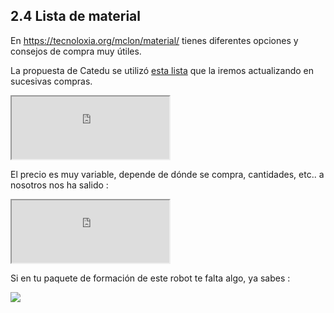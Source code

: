 ## 2.4 Lista de material

En https://tecnoloxia.org/mclon/material/ tienes diferentes opciones y consejos de compra muy útiles.

La propuesta de Catedu se utilizó [esta lista](https://docs.google.com/spreadsheets/d/1mkYEsyYl0UDgEmyHuLNv_slW4kHO099u-Ux1S6zBu8g/edit?usp=sharing) que la iremos actualizando en sucesivas compras.

<style>iframe{width:100%; height:600px}</style>
<iframe src="https://docs.google.com/spreadsheets/d/e/2PACX-1vRqb_-nn1kxDSNMYA1xD_GHMVJ5pdI9ufGwCRo8DC_xovHAv03YrtBk49CxWlKQ7KAyFfV6gG-WBXVq/pubhtml?gid=0&amp;single=true&amp;widget=true&amp;headers=false"></iframe>

El precio es muy variable, depende de dónde se compra, cantidades, etc.. a nosotros nos ha salido :

<style>iframe{width:50%; height:100px}</style>
<iframe src="https://docs.google.com/spreadsheets/d/e/2PACX-1vRqb_-nn1kxDSNMYA1xD_GHMVJ5pdI9ufGwCRo8DC_xovHAv03YrtBk49CxWlKQ7KAyFfV6gG-WBXVq/pubhtml?gid=751357400&amp;single=true&amp;widget=true&amp;headers=false"></iframe>

Si en tu paquete de formación de este robot te falta algo, ya sabes :

![](https://catedu.github.io/rover-marciano-alphabot/assets/2018-06-30%2007_45_40-Documento1%20-%20Microsoft%20Word.png)
